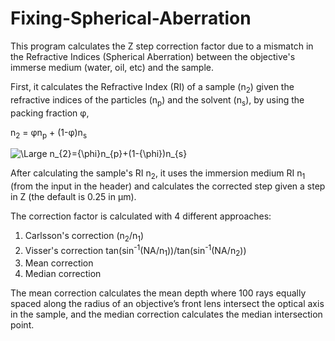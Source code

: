# Fixing-Spherical-Aberration
This program calculates the Z step correction factor due to a mismatch in the Refractive Indices (Spherical Aberration) between the objective's immerse medium (water, oil, etc) and the sample.

First, it calculates the Refractive Index (RI) of a sample (n<sub>2</sub>) given the refractive indices of the particles (n<sub>p</sub>) and the solvent (n<sub>s</sub>), by using the packing fraction &phi;,

n<sub>2</sub> = &phi;n<sub>p</sub> + (1-&phi;)n<sub>s</sub>

![\Large n_{2}={\phi}n_{p}+(1-{\phi})n_{s}](https://latex.codecogs.com/svg.latex?\Large&space;n_{2}={\phi}n_{p}+(1-{\phi})n_{s}) 

After calculating the sample's RI n<sub>2</sub>, it uses the immersion medium RI n<sub>1</sub> (from the input in the header) and calculates the corrected step given a step in Z (the default is 0.25 in &mu;m).

The correction factor is calculated with 4 different approaches:

   1) Carlsson's correction
     (n<sub>2</sub>/n<sub>1</sub>)
   2) Visser's correction
     tan(sin<sup>-1</sup>(NA/n<sub>1</sub>))/tan(sin<sup>-1</sup>(NA/n<sub>2</sub>))
   3) Mean correction
   4) Median correction

The mean correction calculates the mean depth where 100 rays equally spaced along the radius of an objective’s front lens intersect the optical axis in the sample, and the median correction calculates the median intersection point.
